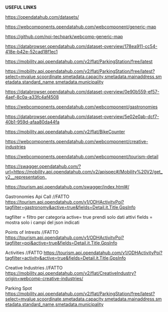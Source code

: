 **USEFUL LINKS**

https://opendatahub.com/datasets/

https://webcomponents.opendatahub.com/webcomponent/generic-map

https://github.com/noi-techpark/webcomp-generic-map

https://databrowser.opendatahub.com/dataset-overview/178ea911-cc54-418e-b42e-52cad18f1ec1

https://mobility.api.opendatahub.com/v2/flat/ParkingStation/free/latest

https://mobility.api.opendatahub.com/v2/flat/ParkingStation/free/latest?select=mvalue,scoordinate,smetadata.capacity,smetadata.mainaddress,smetadata.standard_name,smetadata.municipality

https://databrowser.opendatahub.com/dataset-overview/0e90b559-ef57-4aef-8c0a-a33fc4af4508

https://webcomponents.opendatahub.com/webcomponent/gastronomies

https://databrowser.opendatahub.com/dataset-overview/5e02e0ab-dcf7-40b1-959d-afaa80da44fa

https://mobility.api.opendatahub.com/v2/flat/BikeCounter

https://webcomponents.opendatahub.com/webcomponent/creative-industries

https://webcomponents.opendatahub.com/webcomponent/tourism-detail

https://swagger.opendatahub.com/?url=https://mobility.api.opendatahub.com/v2/apispec#/Mobility%20V2/get_v2__representation_

https://tourism.api.opendatahub.com/swagger/index.html#/




Gastronomies Api Call       //FATTO
https://tourism.api.opendatahub.com/v1/ODHActivityPoi?tagfilter=gastronomy&active=true&fields=Detail.it.Title,GpsInfo

tagfilter = filtro per categoria
active= true  prendi solo dati attivi
fields = mostra solo i campi del json indicati

Points of Intrests      //FATTO
https://tourism.api.opendatahub.com/v1/ODHActivityPoi?tagfilter=poi&active=true&fields=Detail.it.Title,GpsInfo

Activities      //FATTO
https://tourism.api.opendatahub.com/v1/ODHActivityPoi?tagfilter=activity&active=true&fields=Detail.it.Title,GpsInfo

Creative Industries //FATTO
https://mobility.api.opendatahub.com/v2/flat/CreativeIndustry?origin=webcomp-creative-industries/

Parking Spot
https://mobility.api.opendatahub.com/v2/flat/ParkingStation/free/latest?select=mvalue,scoordinate,smetadata.capacity,smetadata.mainaddress,smetadata.standard_name,smetadata.municipality
